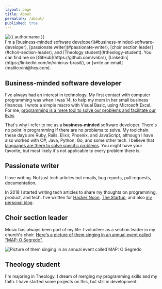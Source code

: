 ```yaml
---
layout: page
title: About
permalink: /about/
published: true
---
```


<div class="page" markdown="1">

<img class="me" alt="{{ author.name }}" src="{{ site.author.photo | relative_url }}" srcset="{{ site.author.photo2x | relative_url }} 2x"/>

<div markdown="1">
I'm a [business-minded software developer](#business-minded-software-developer), [passionate writer](#passionate-writer), [choir section leader](#choir-section-leader), and [Theology student](#theology-student). You can find me on [GitHub](https://github.com/vnbrs), [LinkedIn](https://linkedin.com/in/vinicius-brasil/), or [write an email](mailto:vini@hey.com).
</div>

## Business-minded software developer

I've always had an interest in technology. My first contact with computer programming was when I was 14, to help my mom in her small business finances. I wrote a simple macro with Visual Basic, using Microsoft Excel. For me, [programming is a mere tool to solve our problems and facilitate our lives](https://medium.com/hackernoon/you-are-not-paid-to-write-code-daf42c9ebc33).

That's why I refer to me as a **business-minded** software developer. There's no point in programming if there are no problems to solve. My toolchain these days are Ruby, Rails, Elixir, Phoenix, and JavaScript, although I have also worked with C#, Java, Python, Go, and some other tech. I believe that [languages are there to solve specific problems](https://medium.com/hackernoon/do-not-be-this-kind-of-developer-480072581f1b). You might have your favorite, but most likely it's not applicable to every problem there is.

## Passionate writer

I love writing. Not just tech articles but emails, bug reports, pull requests, documentation.

In 2018 I started writing tech articles to share my thoughts on programming, product, and tech. I've written for [Hacker Noon](https://hackernoon.com/do-not-be-this-kind-of-developer-480072581f1b), [The Startup](https://medium.com/swlh/how-ux-can-grow-your-business-c6781766392e), and also [my personal blog](https://vnbrs.com/four-practical-tips-for-improving-your-programming-focus/).

## Choir section leader

Music has always been part of my life. I volunteer as a section leader in my church's choir. [Here's a picture of them singing in an annual event called "MAP: O Segredo"](https://i.imgur.com/WAvJnnz.png).

<img src="https://i.imgur.com/WAvJnnz.png" alt="Picture of them singing in an annual event called MAP: O Segredo">

## Theology student

I'm majoring in Theology. I dream of merging my programming skills and my faith. I have started some projects on this, but still in development.
</div>

